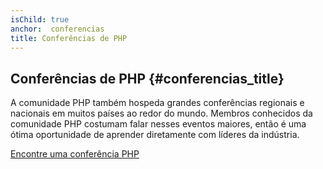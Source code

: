 ```yaml
---
isChild: true
anchor:  conferencias
title: Conferências de PHP
---
```


## Conferências de PHP {#conferencias_title}

A comunidade PHP também hospeda grandes conferências regionais e nacionais em muitos países ao redor do mundo.
Membros conhecidos da comunidade PHP costumam falar nesses eventos maiores, 
então é uma ótima oportunidade de aprender diretamente com líderes da indústria.

[Encontre uma conferência PHP][php-conf]


[php-conf]: https://secure.php.net/conferences/index.php
